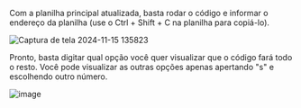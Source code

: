 Com a planilha principal atualizada, basta rodar o código e informar o endereço da planilha (use o Ctrl + Shift + C na planilha para copiá-lo).

![Captura de tela 2024-11-15 135823](https://github.com/user-attachments/assets/6b870613-c9fc-47d5-9962-4fb4ba5d471b)

Pronto, basta digitar qual opção você quer visualizar que o código fará todo o resto. Você pode visualizar as outras opções apenas apertando "s" e escolhendo outro número.

![image](https://github.com/user-attachments/assets/43bfe22f-65b0-4fe9-a682-52c38e6416db)
